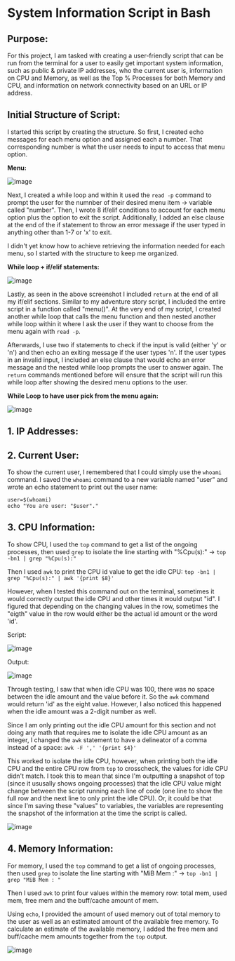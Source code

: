 # System Information Script in Bash

## Purpose: 

For this project, I am tasked with creating a user-friendly script that can be run from the terminal for a user to easily get important system information, such as public & private IP addresses, who the current user is, information on CPU and Memory, as well as the Top % Processes for both Memory and CPU, and information on network connectivity based on an URL or IP address.

## Initial Structure of Script:

I started this script by creating the structure. So first, I created echo messages for each menu option and assigned each a number. That corresponding number is what the user needs to input to access that menu option. 

**Menu:**

![image](https://github.com/user-attachments/assets/f9a1743a-35fd-4470-9d13-35001ca01e55)


Next, I created a while loop and within it used the `read -p` command to prompt the user for the numnber of their desired menu item → variable called "number". Then, I wrote 8 if/elif conditions to account for each menu option plus the option to exit the script. Additionally, I added an else clause at the end of the if statement to throw an error message if the user typed in anything other than 1-7 or 'x' to exit.

I didn't yet know how to achieve retrieving the information needed for each menu, so I started with the structure to keep me organized. 

**While loop + if/elif statements:**

![image](https://github.com/user-attachments/assets/a5077922-9b56-4ecc-955e-63c7705d2cdf)



Lastly, as seen in the above screenshot I included `return` at the end of all my if/elif sections. Similar to my adventure story script, I included the entire script in a function called "menu()". At the very end of my script, I created another while loop that calls the menu function and then nested another while loop within it where I ask the user if they want to choose from the menu again with `read -p`.

Afterwards, I use two if statements to check if the input is valid (either 'y' or 'n') and then echo an exiting message if the user types 'n'. If the user types in an invalid input, I included an else clause that would echo an error message and the nested while loop prompts the user to answer again. The `return` commands mentioned before will ensure that the script will run this while loop after showing the desired menu options to the user. 

**While Loop to have user pick from the menu again:**

![image](https://github.com/user-attachments/assets/a022da6f-1826-4d84-9420-c25d3ef88ae3)

## 1. IP Addresses:

## 2. Current User:

To show the current user, I remembered that I could simply use the `whoami` command. I saved the `whoami` command to a new variable named "user" and wrote an echo statement to print out the user name:

```
user=$(whoami)
echo "You are user: "$user"."
```

## 3. CPU Information:

To show CPU, I used the `top` command to get a list of the ongoing processes, then used `grep` to isolate the line starting with "%Cpu(s):" → `top -bn1 | grep "%Cpu(s):"`

Then I used `awk` to print the CPU id value to get the idle CPU: `top -bn1 | grep "%Cpu(s):" | awk '{print $8}'`

However, when I tested this command out on the terminal, sometimes it would correctly output the idle CPU and other times it would output "id". I figured that depending on the changing values in the row, sometimes the "eigth" value in the row would either be the actual id amount or the word 'id'.

Script:

![image](https://github.com/user-attachments/assets/8d5537f6-d69c-4732-b0cf-cf0e6c2fd37d)

Output:

![image](https://github.com/user-attachments/assets/eeb4dc1d-9b3d-4077-81e9-f6fd046fc188)

Through testing, I saw that when idle CPU was 100, there was no space between the idle amount and the value before it. So the `awk` command would return 'id' as the eight value. However, I also noticed this happened when the idle amount was a 2-digit number as well.

Since I am only printing out the idle CPU amount for this section and not doing any math that requires me to isolate the idle CPU amount as an integer, I changed the `awk` statement to have a delineator of a comma instead of a space: `awk -F ',' '{print $4}'`

This worked to isolate the idle CPU, however, when printing both the idle CPU and the entire CPU row from `top` to crosscheck, the values for idle CPU didn't match. I took this to mean that since I'm outputting a snapshot of top (since it ususally shows ongoing processes) that the idle CPU value might change between the script running each line of code (one line to show the full row and the next line to only print the idle CPU). Or, it could be that since I'm saving these "values" to variables, the variables are representing the snapshot of the information at the time the script is called. 

![image](https://github.com/user-attachments/assets/96f69385-dccf-4106-b582-944abd35ea3d)


## 4. Memory Information:

For memory, I used the `top` command to get a list of ongoing processes, then used `grep` to isolate the line starting with "MiB Mem :" → `top -bn1 | grep "MiB Mem : "`

Then I used `awk` to print four values within the memory row: total mem, used mem, free mem and the buff/cache amount of mem. 

Using `echo`, I provided the amount of used memory out of total memory to the user as well as an estimated amount of the available free memory. To calculate an estimate of the available memory, I added the free mem and buff/cache mem amounts together from the `top` output. 

![image](https://github.com/user-attachments/assets/3b93e58d-38e7-42db-9d47-7a1b84387f84)

 
